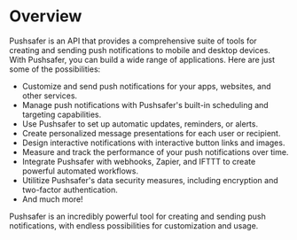 # Overview

Pushsafer is an API that provides a comprehensive suite of tools for creating
and sending push notifications to mobile and desktop devices. With Pushsafer,
you can build a wide range of applications. Here are just some of the
possibilities:

- Customize and send push notifications for your apps, websites, and other
  services.
- Manage push notifications with Pushsafer's built-in scheduling and targeting
  capabilities.
- Use Pushsafer to set up automatic updates, reminders, or alerts.
- Create personalized message presentations for each user or recipient.
- Design interactive notifications with interactive button links and images.
- Measure and track the performance of your push notifications over time.
- Integrate Pushsafer with webhooks, Zapier, and IFTTT to create powerful
  automated workflows.
- Utilitize Pushsafer's data security measures, including encryption and
  two-factor authentication.
- And much more!

Pushsafer is an incredibly powerful tool for creating and sending push
notifications, with endless possibilities for customization and usage.
